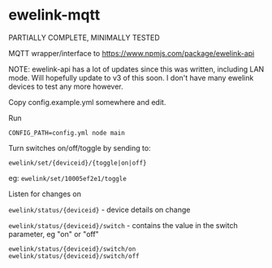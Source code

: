 # ewelink-mqtt

PARTIALLY COMPLETE, MINIMALLY TESTED

MQTT wrapper/interface to https://www.npmjs.com/package/ewelink-api

NOTE: ewelink-api has a lot of updates since this was written, including LAN mode. Will hopefully update to v3 of this soon. I don't have many ewelink devices to test any more however.

Copy config.example.yml somewhere and edit.

Run

```
CONFIG_PATH=config.yml node main
```

Turn switches on/off/toggle by sending to:

`ewelink/set/{deviceid}/{toggle|on|off}`

eg: `ewelink/set/10005ef2e1/toggle`

Listen for changes on

`ewelink/status/{deviceid}` - device details on change

`ewelink/status/{deviceid}/switch` - contains the value in the switch parameter, eg "on" or "off"

`ewelink/status/{deviceid}/switch/on`
`ewelink/status/{deviceid}/switch/off`
